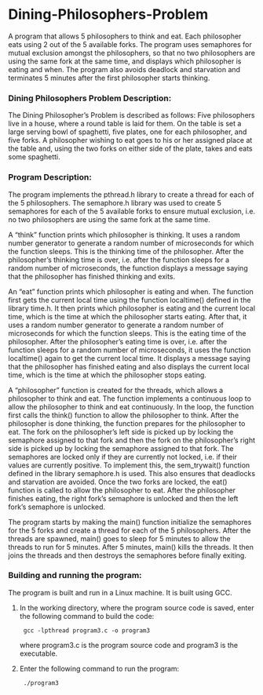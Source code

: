# Dining-Philosophers-Problem

A program that allows 5 philosophers to think and eat. Each philosopher eats using 2 out of the 5 available forks. The program uses semaphores for mutual exclusion amongst the philosophers, so that no two philosophers are using the same fork at the same time, and displays which philosopher is eating and when. The program also avoids deadlock and starvation and terminates 5 minutes after the first philosopher starts thinking.

### Dining Philosophers Problem Description:

The Dining Philosopher’s Problem is described as follows: Five philosophers live in a house, where a round table is laid for them. On the table is set a large serving bowl of spaghetti, five plates, one for each philosopher, and five forks. A philosopher wishing to eat goes to his or her assigned place at the table and, using the two forks on either side of the plate, takes and eats some spaghetti.

### Program Description:

The program implements the pthread.h library to create a thread for each of the 5 philosophers. The semaphore.h library was used to create 5 semaphores for each of the 5 available forks to ensure mutual exclusion, i.e. no two philosophers are using the same fork at the same time.

A “think” function prints which philosopher is thinking. It uses a random number generator to generate a random number of microseconds for which the function sleeps. This is the thinking time of the philosopher. After the philosopher’s thinking time is over, i.e. after the function sleeps for a random number of microseconds, the function displays a message saying that the philosopher has finished thinking and exits.

An “eat” function prints which philosopher is eating and when. The function first gets the current local time using the function localtime() defined in the library time.h. It then prints which philosopher is eating and the current local time, which is the time at which the philosopher starts eating. After that, it uses a random number generator to generate a random number of microseconds for which the function sleeps. This is the eating time of the philosopher. After the philosopher’s eating time is over, i.e. after the function sleeps for a random number of microseconds, it uses the function localtime() again to get the current local time. It displays a message saying that the philosopher has finished eating and also displays the current local time, which is the time at which the philosopher stops eating.

A “philosopher” function is created for the threads, which allows a philosopher to think and eat. The function implements a continuous loop to allow the philosopher to think and eat continuously. In the loop, the function first calls the think() function to allow the philosopher to think. After the philosopher is done thinking, the function prepares for the philosopher to eat. The fork on the philosopher’s left side is picked up by locking the semaphore assigned to that fork and then the fork on the philosopher’s right side is picked up by locking the semaphore assigned to that fork. The semaphores are locked only if they are currently not locked, i.e. if their values are currently positive. To implement this, the sem_trywait() function defined in the library semaphore.h is used. This also ensures that deadlocks and starvation are avoided. Once the two forks are locked, the eat() function is called to allow the philosopher to eat. After the philosopher finishes eating, the right fork’s semaphore is unlocked and then the left fork’s semaphore is unlocked.

The program starts by making the main() function initialize the semaphores for the 5 forks and create a thread for each of the 5 philosophers. After the threads are spawned, main() goes to sleep for 5 minutes to allow the threads to run for 5 minutes. After 5 minutes, main() kills the threads. It then joins the threads and then destroys the semaphores before finally exiting.

### Building and running the program:

The program is built and run in a Linux machine. It is built using GCC.

1. In the working directory, where the program source code is saved, enter the following command to build the code:

        gcc -lpthread program3.c -o program3

    where program3.c is the program source code and program3 is the executable.

2. Enter the following command to run the program:
  
        ./program3  
